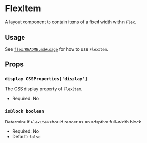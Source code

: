 # FlexItem

A layout component to contain items of a fixed width within `Flex`.

## Usage

See [`flex/README.md#usage`](/packages/components/src/flex/flex/README.md#usage) for how to use `FlexItem`.

## Props

### `display`: `CSSProperties['display']`

The CSS display property of `FlexItem`.

-   Required: No

### `isBlock`: `boolean`

Determins if `FlexItem` should render as an adaptive full-width block.

-   Required: No
-   Default: `false`
